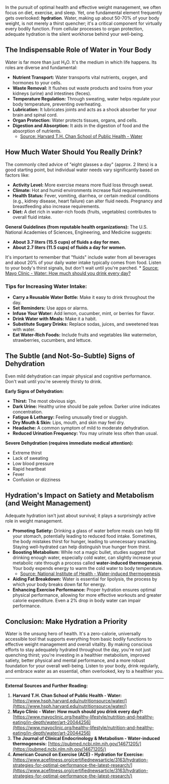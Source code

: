 In the pursuit of optimal health and effective weight management, we often focus on diet, exercise, and sleep. Yet, one fundamental element frequently gets overlooked: **hydration**. Water, making up about 50-70% of your body weight, is not merely a thirst quencher; it's a critical component for virtually every bodily function. From cellular processes to organ protection, adequate hydration is the silent workhorse behind your well-being.

## The Indispensable Role of Water in Your Body

Water is far more than just H₂O. It's the medium in which life happens. Its roles are diverse and fundamental:

* **Nutrient Transport:** Water transports vital nutrients, oxygen, and hormones to your cells.
* **Waste Removal:** It flushes out waste products and toxins from your kidneys (urine) and intestines (feces).
* **Temperature Regulation:** Through sweating, water helps regulate your body temperature, preventing overheating.
* **Lubrication:** It lubricates joints and acts as a shock absorber for your brain and spinal cord.
* **Organ Protection:** Water protects tissues, organs, and cells.
* **Digestion and Absorption:** It aids in the digestion of food and the absorption of nutrients.
    * [Source: Harvard T.H. Chan School of Public Health - Water](https://www.hsph.harvard.edu/nutritionsource/water/)

## How Much Water Should You Really Drink?

The commonly cited advice of "eight glasses a day" (approx. 2 liters) is a good starting point, but individual water needs vary significantly based on factors like:

* **Activity Level:** More exercise means more fluid loss through sweat.
* **Climate:** Hot and humid environments increase fluid requirements.
* **Health Status:** Fever, vomiting, diarrhea, or certain medical conditions (e.g., kidney disease, heart failure) can alter fluid needs. Pregnancy and breastfeeding also increase requirements.
* **Diet:** A diet rich in water-rich foods (fruits, vegetables) contributes to overall fluid intake.

**General Guidelines (from reputable health organizations):**
The U.S. National Academies of Sciences, Engineering, and Medicine suggests:
* **About 3.7 liters (15.5 cups) of fluids a day for men.**
* **About 2.7 liters (11.5 cups) of fluids a day for women.**

It's important to remember that "fluids" include water from all beverages and about 20% of your daily water intake typically comes from food. Listen to your body's thirst signals, but don't wait until you're parched.
    * [Source: Mayo Clinic - Water: How much should you drink every day?](https://www.mayoclinic.org/healthy-lifestyle/nutrition-and-healthy-eating/in-depth/water/art-20044256)

### Tips for Increasing Water Intake:

* **Carry a Reusable Water Bottle:** Make it easy to drink throughout the day.
* **Set Reminders:** Use apps or alarms.
* **Infuse Your Water:** Add lemon, cucumber, mint, or berries for flavor.
* **Drink Water with Meals:** Make it a habit.
* **Substitute Sugary Drinks:** Replace sodas, juices, and sweetened teas with water.
* **Eat Water-Rich Foods:** Include fruits and vegetables like watermelon, strawberries, cucumbers, and lettuce.

## The Subtle (and Not-So-Subtle) Signs of Dehydration

Even mild dehydration can impair physical and cognitive performance. Don't wait until you're severely thirsty to drink.

**Early Signs of Dehydration:**
* **Thirst:** The most obvious sign.
* **Dark Urine:** Healthy urine should be pale yellow. Darker urine indicates concentration.
* **Fatigue & Lethargy:** Feeling unusually tired or sluggish.
* **Dry Mouth & Skin:** Lips, mouth, and skin may feel dry.
* **Headache:** A common symptom of mild to moderate dehydration.
* **Reduced Urination Frequency:** You may urinate less often than usual.

**Severe Dehydration (requires immediate medical attention):**
* Extreme thirst
* Lack of sweating
* Low blood pressure
* Rapid heartbeat
* Fever
* Confusion or dizziness

## Hydration's Impact on Satiety and Metabolism (and Weight Management)

Adequate hydration isn't just about survival; it plays a surprisingly active role in weight management.

* **Promoting Satiety:** Drinking a glass of water before meals can help fill your stomach, potentially leading to reduced food intake. Sometimes, the body mistakes thirst for hunger, leading to unnecessary snacking. Staying well-hydrated can help distinguish true hunger from thirst.
* **Boosting Metabolism:** While not a magic bullet, studies suggest that drinking enough water, especially cold water, can slightly increase your metabolic rate through a process called **water-induced thermogenesis**. Your body expends energy to warm the cold water to body temperature.
    * [Source: National Institute of Health - Water-induced thermogenesis](https://pubmed.ncbi.nlm.nih.gov/14671205/)
* **Aiding Fat Breakdown:** Water is essential for lipolysis, the process by which your body breaks down fat for energy.
* **Enhancing Exercise Performance:** Proper hydration ensures optimal physical performance, allowing for more effective workouts and greater calorie expenditure. Even a 2% drop in body water can impair performance.

## Conclusion: Make Hydration a Priority

Water is the unsung hero of health. It's a zero-calorie, universally accessible tool that supports everything from basic bodily functions to effective weight management and overall vitality. By making conscious efforts to stay adequately hydrated throughout the day, you're not just quenching thirst; you're investing in a healthier metabolism, improved satiety, better physical and mental performance, and a more robust foundation for your overall well-being. Listen to your body, drink regularly, and embrace water as an essential, often overlooked, key to a healthier you.

---
**External Sources and Further Reading:**

1.  **Harvard T.H. Chan School of Public Health - Water:** [https://www.hsph.harvard.edu/nutritionsource/water/](https://www.hsph.harvard.edu/nutritionsource/water/)
2.  **Mayo Clinic - Water: How much should you drink every day?:** [https://www.mayoclinic.org/healthy-lifestyle/nutrition-and-healthy-eating/in-depth/water/art-20044256](https://www.mayoclinic.org/healthy-lifestyle/nutrition-and-healthy-eating/in-depth/water/art-20044256)
3.  **The Journal of Clinical Endocrinology & Metabolism - Water-induced thermogenesis:** [https://pubmed.ncbi.nlm.nih.gov/14671205/](https://pubmed.ncbi.nlm.nih.gov/14671205/)
4.  **American Council on Exercise (ACE) - Hydration for Exercise:** [https://www.acefitness.org/certifiednewsarticle/3163/hydration-strategies-for-optimal-performance-the-latest-research/](https://www.acefitness.org/certifiednewsarticle/3163/hydration-strategies-for-optimal-performance-the-latest-research/)
